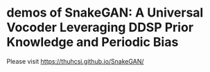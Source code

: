 # demos of SnakeGAN: A Universal Vocoder Leveraging DDSP Prior Knowledge and Periodic Bias
Please visit https://thuhcsi.github.io/SnakeGAN/
